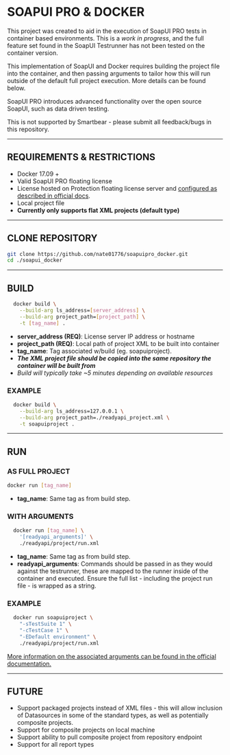 # SOAPUI PRO & DOCKER
This project was created to aid in the execution of SoapUI PRO tests in container based environments. This is a *work in progress*, and the full feature set found in the SoapUI Testrunner has not been tested on the container version.

This implementation of SoapUI and Docker requires building the project file into the container, and then passing arguments to tailor how this will run outside of the default full project execution. More details can be found below.

SoapUI PRO introduces advanced functionality over the open source SoapUI, such as data driven testing.

This is not supported by Smartbear - please submit all feedback/bugs in this repository.

------
## REQUIREMENTS & RESTRICTIONS
- Docker 17.09 +
- Valid SoapUI PRO floating license
- License hosted on Protection floating license server and [configured as described in official docs](https://support.smartbear.com/readyapi/docs/general-info/licensing/activate/floating/configure-license-server.html).
- Local project file
- **Currently only supports flat XML projects (default type)**

------
## CLONE REPOSITORY
``` sh
git clone https://github.com/nate01776/soapuipro_docker.git
cd ./soapui_docker
```

------
## BUILD
``` sh
  docker build \
    --build-arg ls_address=[server_address] \
    --build-arg project_path=[project_path] \
    -t [tag_name] .
```

- **server_address (REQ)**: License server IP address or hostname
- **project_path (REQ)**: Local path of project XML to be built into container
- **tag_name**: Tag associated w/build (eg. soapuiproject).
- ***The XML project file should be copied into the same repository the container will be built from***
- *Build will typically take ~5 minutes depending on available resources*


### EXAMPLE
```sh
  docker build \
    --build-arg ls_address=127.0.0.1 \
    --build-arg project_path=./readyapi_project.xml \
    -t soapuiproject .
```

------
## RUN
### AS FULL PROJECT
```sh
docker run [tag_name]
```
- **tag_name**: Same tag as from build step.

### WITH ARGUMENTS
```sh
  docker run [tag_name] \
    '[readyapi_arguments]' \
    ./readyapi/project/run.xml
```
- **tag_name**: Same tag as from build step. 
- **readyapi_arguments**: Commands should be passed in as they would against the testrunner, these are mapped to the runner inside of the container and executed. Ensure the full list - including the project run file - is wrapped as a string.

### EXAMPLE
```sh
  docker run soapuiproject \
    "-sTestSuite 1" \
    "-cTestCase 1" \
    "-EDefault environment" \
    ./readyapi/project/run.xml
```
[More information on the associated arguments can be found in the official documentation.](https://support.smartbear.com/readyapi/docs/soapui/running/automating/cli.html)

------

## FUTURE
- Support packaged projects instead of XML files - this will allow inclusion of Datasources in some of the standard types, as well as potentially composite projects.
- Support for composite projects on local machine
- Support ability to pull composite project from repository endpoint
- Support for all report types
